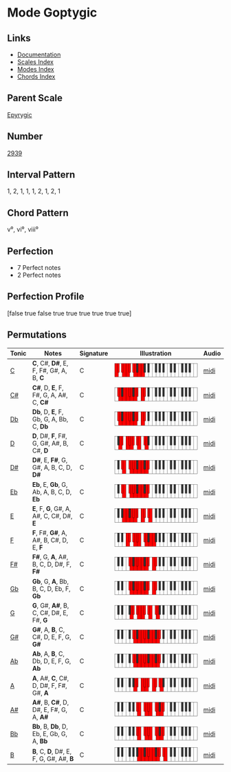 # Mode Goptygic

## Links

- [Documentation](README.md)
- [Scales Index](Scales.md)
- [Modes Index](Modes.md)
- [Chords Index](Chords.md)

## Parent Scale

[Epyrygic](ScaleEpyrygic.md)

## Number

[2939](https://ianring.com/musictheory/scales/2939)

## Interval Pattern

1, 2, 1, 1, 1, 2, 1, 2, 1

## Chord Pattern

v⁰, vi⁰, viii⁰

## Perfection

- 7 Perfect notes
- 2 Perfect notes

## Perfection Profile

[false true false true true true true true true]

## Permutations

| Tonic | Notes | Signature | Illustration | Audio |
|-------|-------|-----------|--------------|-------|
| [C](ModeCNaturalGoptygic.md) | **C**, C#, **D#**, E, F, F#, G#, A, B, **C** | C | ![CNaturalGoptygic](ModeCNaturalGoptygic.png) | [midi](https://github.com/edipermadi/music/blob/main/docs/ModeCNaturalGoptygic.mid?raw=true) |
| [C#](ModeCSharpGoptygic.md) | **C#**, D, **E**, F, F#, G, A, A#, C, **C#** | C | ![CSharpGoptygic](ModeCSharpGoptygic.png) | [midi](https://github.com/edipermadi/music/blob/main/docs/ModeCSharpGoptygic.mid?raw=true) |
| [Db](ModeDFlatGoptygic.md) | **Db**, D, **E**, F, Gb, G, A, Bb, C, **Db** | C | ![DFlatGoptygic](ModeDFlatGoptygic.png) | [midi](https://github.com/edipermadi/music/blob/main/docs/ModeDFlatGoptygic.mid?raw=true) |
| [D](ModeDNaturalGoptygic.md) | **D**, D#, **F**, F#, G, G#, A#, B, C#, **D** | C | ![DNaturalGoptygic](ModeDNaturalGoptygic.png) | [midi](https://github.com/edipermadi/music/blob/main/docs/ModeDNaturalGoptygic.mid?raw=true) |
| [D#](ModeDSharpGoptygic.md) | **D#**, E, **F#**, G, G#, A, B, C, D, **D#** | C | ![DSharpGoptygic](ModeDSharpGoptygic.png) | [midi](https://github.com/edipermadi/music/blob/main/docs/ModeDSharpGoptygic.mid?raw=true) |
| [Eb](ModeEFlatGoptygic.md) | **Eb**, E, **Gb**, G, Ab, A, B, C, D, **Eb** | C | ![EFlatGoptygic](ModeEFlatGoptygic.png) | [midi](https://github.com/edipermadi/music/blob/main/docs/ModeEFlatGoptygic.mid?raw=true) |
| [E](ModeENaturalGoptygic.md) | **E**, F, **G**, G#, A, A#, C, C#, D#, **E** | C | ![ENaturalGoptygic](ModeENaturalGoptygic.png) | [midi](https://github.com/edipermadi/music/blob/main/docs/ModeENaturalGoptygic.mid?raw=true) |
| [F](ModeFNaturalGoptygic.md) | **F**, F#, **G#**, A, A#, B, C#, D, E, **F** | C | ![FNaturalGoptygic](ModeFNaturalGoptygic.png) | [midi](https://github.com/edipermadi/music/blob/main/docs/ModeFNaturalGoptygic.mid?raw=true) |
| [F#](ModeFSharpGoptygic.md) | **F#**, G, **A**, A#, B, C, D, D#, F, **F#** | C | ![FSharpGoptygic](ModeFSharpGoptygic.png) | [midi](https://github.com/edipermadi/music/blob/main/docs/ModeFSharpGoptygic.mid?raw=true) |
| [Gb](ModeGFlatGoptygic.md) | **Gb**, G, **A**, Bb, B, C, D, Eb, F, **Gb** | C | ![GFlatGoptygic](ModeGFlatGoptygic.png) | [midi](https://github.com/edipermadi/music/blob/main/docs/ModeGFlatGoptygic.mid?raw=true) |
| [G](ModeGNaturalGoptygic.md) | **G**, G#, **A#**, B, C, C#, D#, E, F#, **G** | C | ![GNaturalGoptygic](ModeGNaturalGoptygic.png) | [midi](https://github.com/edipermadi/music/blob/main/docs/ModeGNaturalGoptygic.mid?raw=true) |
| [G#](ModeGSharpGoptygic.md) | **G#**, A, **B**, C, C#, D, E, F, G, **G#** | C | ![GSharpGoptygic](ModeGSharpGoptygic.png) | [midi](https://github.com/edipermadi/music/blob/main/docs/ModeGSharpGoptygic.mid?raw=true) |
| [Ab](ModeAFlatGoptygic.md) | **Ab**, A, **B**, C, Db, D, E, F, G, **Ab** | C | ![AFlatGoptygic](ModeAFlatGoptygic.png) | [midi](https://github.com/edipermadi/music/blob/main/docs/ModeAFlatGoptygic.mid?raw=true) |
| [A](ModeANaturalGoptygic.md) | **A**, A#, **C**, C#, D, D#, F, F#, G#, **A** | C | ![ANaturalGoptygic](ModeANaturalGoptygic.png) | [midi](https://github.com/edipermadi/music/blob/main/docs/ModeANaturalGoptygic.mid?raw=true) |
| [A#](ModeASharpGoptygic.md) | **A#**, B, **C#**, D, D#, E, F#, G, A, **A#** | C | ![ASharpGoptygic](ModeASharpGoptygic.png) | [midi](https://github.com/edipermadi/music/blob/main/docs/ModeASharpGoptygic.mid?raw=true) |
| [Bb](ModeBFlatGoptygic.md) | **Bb**, B, **Db**, D, Eb, E, Gb, G, A, **Bb** | C | ![BFlatGoptygic](ModeBFlatGoptygic.png) | [midi](https://github.com/edipermadi/music/blob/main/docs/ModeBFlatGoptygic.mid?raw=true) |
| [B](ModeBNaturalGoptygic.md) | **B**, C, **D**, D#, E, F, G, G#, A#, **B** | C | ![BNaturalGoptygic](ModeBNaturalGoptygic.png) | [midi](https://github.com/edipermadi/music/blob/main/docs/ModeBNaturalGoptygic.mid?raw=true) |
